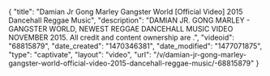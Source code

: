 {
    "title": "Damian Jr Gong Marley Gangster World [Official Video] 2015 Dancehall Reggae Music",
    "description": "DAMIAN JR. GONG MARLEY - GANGSTER WORLD, NEWEST REGGAE DANCEHALL MUSIC VIDEO NOVEMBER 2015. All credit and content ownership are .",
    "videoid": "68815879",
    "date_created": "1470346381",
    "date_modified": "1477071875",
    "type": "captivate",
    "layout": "video",
    "url": "\/v\/damian-jr-gong-marley-gangster-world-official-video-2015-dancehall-reggae-music\/-68815879"
}